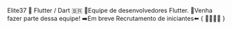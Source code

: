 Elite37 💙 Flutter / Dart 🇧🇷
💙Equipe de desenvolvedores Flutter.
🚀Venha fazer parte dessa equipe!
➡️Em breve Recrutamento de iniciantes⬅️
{ 👨‍💻🇧🇷 }

<!---
elite37oficial/elite37oficial is a ✨ special ✨ repository because its `README.md` (this file) appears on your GitHub profile.
You can click the Preview link to take a look at your changes.
--->
